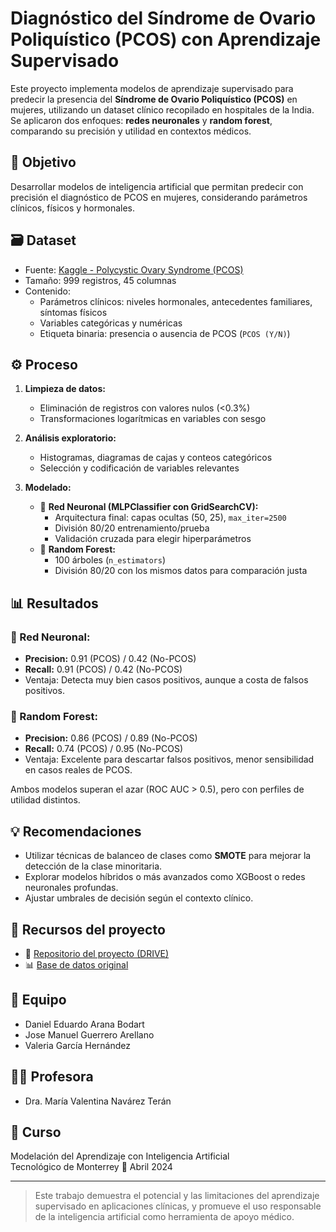 # Diagnóstico del Síndrome de Ovario Poliquístico (PCOS) con Aprendizaje Supervisado

Este proyecto implementa modelos de aprendizaje supervisado para predecir la presencia del **Síndrome de Ovario Poliquístico (PCOS)** en mujeres, utilizando un dataset clínico recopilado en hospitales de la India. Se aplicaron dos enfoques: **redes neuronales** y **random forest**, comparando su precisión y utilidad en contextos médicos.

## 🎯 Objetivo

Desarrollar modelos de inteligencia artificial que permitan predecir con precisión el diagnóstico de PCOS en mujeres, considerando parámetros clínicos, físicos y hormonales.

## 🗃️ Dataset

- Fuente: [Kaggle - Polycystic Ovary Syndrome (PCOS)](https://www.kaggle.com/datasets/prasoonkottarathil/polycystic-ovary-syndrome-pcos)
- Tamaño: 999 registros, 45 columnas
- Contenido:
  - Parámetros clínicos: niveles hormonales, antecedentes familiares, síntomas físicos
  - Variables categóricas y numéricas
  - Etiqueta binaria: presencia o ausencia de PCOS (`PCOS (Y/N)`)

## ⚙️ Proceso

1. **Limpieza de datos:**
   - Eliminación de registros con valores nulos (<0.3%)
   - Transformaciones logarítmicas en variables con sesgo

2. **Análisis exploratorio:**
   - Histogramas, diagramas de cajas y conteos categóricos
   - Selección y codificación de variables relevantes

3. **Modelado:**
   - 🔹 **Red Neuronal (MLPClassifier con GridSearchCV):**
     - Arquitectura final: capas ocultas (50, 25), `max_iter=2500`
     - División 80/20 entrenamiento/prueba
     - Validación cruzada para elegir hiperparámetros
   - 🔸 **Random Forest:**
     - 100 árboles (`n_estimators`)
     - División 80/20 con los mismos datos para comparación justa

## 📊 Resultados

### 🔹 Red Neuronal:
- **Precision:** 0.91 (PCOS) / 0.42 (No-PCOS)  
- **Recall:** 0.91 (PCOS) / 0.42 (No-PCOS)  
- Ventaja: Detecta muy bien casos positivos, aunque a costa de falsos positivos.

### 🔸 Random Forest:
- **Precision:** 0.86 (PCOS) / 0.89 (No-PCOS)  
- **Recall:** 0.74 (PCOS) / 0.95 (No-PCOS)  
- Ventaja: Excelente para descartar falsos positivos, menor sensibilidad en casos reales de PCOS.

Ambos modelos superan el azar (ROC AUC > 0.5), pero con perfiles de utilidad distintos.

## 💡 Recomendaciones

- Utilizar técnicas de balanceo de clases como **SMOTE** para mejorar la detección de la clase minoritaria.
- Explorar modelos híbridos o más avanzados como XGBoost o redes neuronales profundas.
- Ajustar umbrales de decisión según el contexto clínico.

## 📁 Recursos del proyecto

- 🧪 [Repositorio del proyecto (DRIVE)](https://colab.research.google.com/drive/1ZBj469Bg1qYPRsv-S0e8pSs3uxwS3m_1?usp=sharing)
- 📊 [Base de datos original](https://drive.google.com/file/d/1iJV5HXXIab-9ja2b2PwgXOH_OaR8inXX/view?usp=sharing)

## 👥 Equipo

- Daniel Eduardo Arana Bodart  
- Jose Manuel Guerrero Arellano  
- Valeria García Hernández  

## 🧑‍🏫 Profesora

- Dra. María Valentina Navárez Terán

## 🏫 Curso

Modelación del Aprendizaje con Inteligencia Artificial  
Tecnológico de Monterrey
📅 Abril 2024

---

> Este trabajo demuestra el potencial y las limitaciones del aprendizaje supervisado en aplicaciones clínicas, y promueve el uso responsable de la inteligencia artificial como herramienta de apoyo médico.
